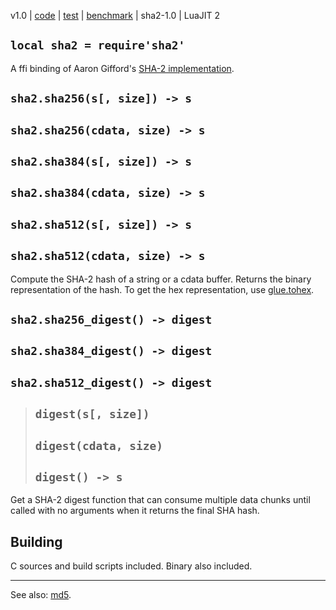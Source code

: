 v1.0 | [code](http://code.google.com/p/lua-files/source/browse/sha2.lua) | [test](http://code.google.com/p/lua-files/source/browse/sha2_test.lua) | [benchmark](https://code.google.com/p/lua-files/source/browse/hash_benchmark.lua) | sha2-1.0 | LuaJIT 2

## `local sha2 = require'sha2'` ##

A ffi binding of Aaron Gifford's [SHA-2 implementation](http://www.aarongifford.com/computers/sha.html).

## `sha2.sha256(s[, size]) -> s` ##
## `sha2.sha256(cdata, size) -> s` ##

## `sha2.sha384(s[, size]) -> s` ##
## `sha2.sha384(cdata, size) -> s` ##

## `sha2.sha512(s[, size]) -> s` ##
## `sha2.sha512(cdata, size) -> s` ##

Compute the SHA-2 hash of a string or a cdata buffer. Returns the  binary representation of the hash. To get the hex representation, use [glue.tohex](tohex.md).

## `sha2.sha256_digest() -> digest` ##
## `sha2.sha384_digest() -> digest` ##
## `sha2.sha512_digest() -> digest` ##
> ## `digest(s[, size])` ##
> ## `digest(cdata, size)` ##
> ## `digest() -> s` ##

Get a SHA-2 digest function that can consume multiple data chunks until called with no arguments when it returns the final SHA hash.

## Building ##

C sources and build scripts included. Binary also included.


---

See also: [md5](md5.md).